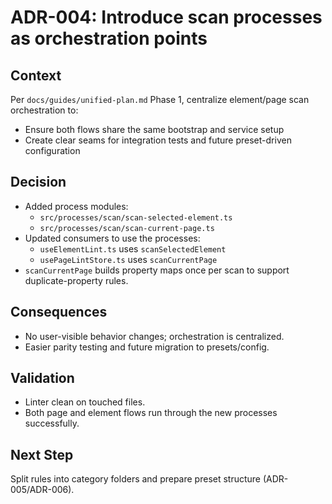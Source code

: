 # ADR-004: Introduce scan processes as orchestration points

## Context

Per `docs/guides/unified-plan.md` Phase 1, centralize element/page scan orchestration to:

- Ensure both flows share the same bootstrap and service setup
- Create clear seams for integration tests and future preset-driven configuration

## Decision

- Added process modules:
  - `src/processes/scan/scan-selected-element.ts`
  - `src/processes/scan/scan-current-page.ts`
- Updated consumers to use the processes:
  - `useElementLint.ts` uses `scanSelectedElement`
  - `usePageLintStore.ts` uses `scanCurrentPage`
- `scanCurrentPage` builds property maps once per scan to support duplicate-property rules.

## Consequences

- No user-visible behavior changes; orchestration is centralized.
- Easier parity testing and future migration to presets/config.

## Validation

- Linter clean on touched files.
- Both page and element flows run through the new processes successfully.

## Next Step

Split rules into category folders and prepare preset structure (ADR-005/ADR-006).
